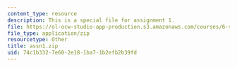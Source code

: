 ```yaml
---
content_type: resource
description: This is a special file for assignment 1.
file: https://ol-ocw-studio-app-production.s3.amazonaws.com/courses/6-s096-introduction-to-c-and-c-january-iap-2013/74c1b3327e602e181ba71b2efb2b39fd_assn1.zip
file_type: application/zip
resourcetype: Other
title: assn1.zip
uid: 74c1b332-7e60-2e18-1ba7-1b2efb2b39fd
---
```

